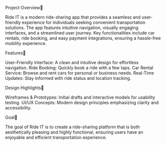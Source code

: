 Project Overview🚀

Ride IT is a modern ride-sharing app that provides a seamless and user-friendly experience for individuals seeking convenient transportation solutions. The app features intuitive 
navigation, visually engaging interfaces, and a streamlined user journey. Key functionalities include car rentals, ride booking, and easy payment integrations, ensuring a hassle-free 
mobility experience.

Features👋

User-Friendly Interface: A clean and intuitive design for effortless navigation.
Ride Booking: Quickly book a ride with a few taps.
Car Rental Service: Browse and rent cars for personal or business needs.
Real-Time Updates: Stay informed with ride status and location tracking.

Design Highlights🎨

Wireframes & Prototypes: Initial drafts and interactive models for usability testing.
UI/UX Concepts: Modern design principles emphasizing clarity and accessibility.

Goal🚩

The goal of Ride IT is to create a ride-sharing platform that is both aesthetically pleasing and highly functional, ensuring users have an enjoyable and efficient transportation 
experience.
